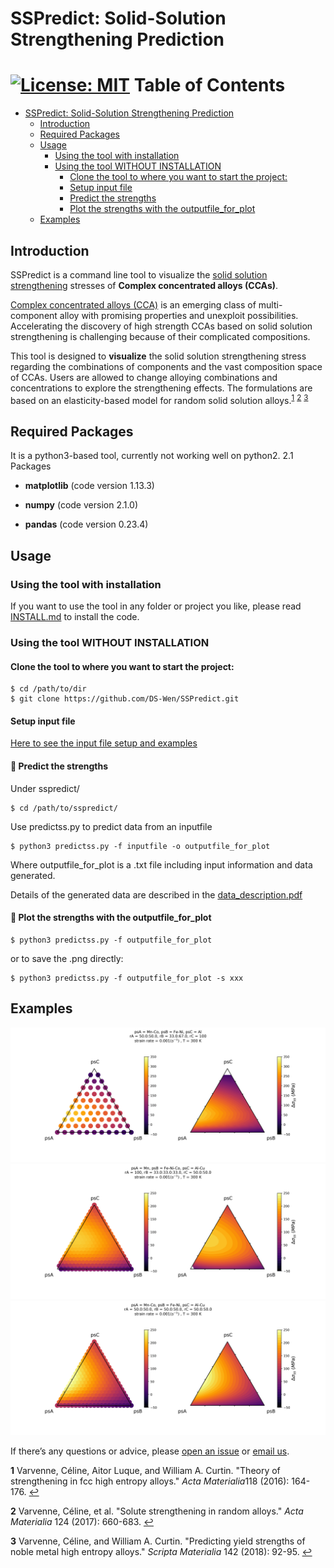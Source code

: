 # SSPredict: Solid-Solution Strengthening Prediction

[![License: MIT](https://img.shields.io/badge/License-MIT-yellow.svg)](https://opensource.org/licenses/MIT)
Table of Contents
=================
   * [SSPredict: Solid-Solution Strengthening Prediction](#sspredict-solid-solution-strengthening-prediction)
      * [Introduction](#introduction)
      * [Required Packages](#required-packages)
      * [Usage](#usage)
         * [Using the tool with installation](#using-the-tool-with-installation)
         * [Using the tool WITHOUT INSTALLATION](#using-the-tool-without-installation)
            * [Clone the tool to where you want to start the project:](#clone-the-tool-to-where-you-want-to-start-the-project)
            * [Setup input file](#setup-input-file)
            * [Predict the strengths](#-predict-the-strengths)
            * [Plot the strengths with the outputfile_for_plot](#-plot-the-strengths-with-the-outputfile_for_plot)
      * [Examples](#examples)

  
  
## Introduction

SSPredict is a command line tool to visualize the [solid solution strengthening](https://en.wikipedia.org/wiki/Solid_solution_strengthening) stresses of **Complex concentrated alloys (CCAs)**.

[Complex concentrated alloys (CCA)](https://scholar.google.com/scholar?hl=en&as_sdt=0%2C15&q=complex+concentrated+alloys&btnG=) is an emerging class of multi-component alloy with promising properties and unexploit possibilities. Accelerating the discovery of high strength CCAs based on solid solution strengthening is challenging because of their complicated compositions. 

This tool is designed to **visualize** the solid solution strengthening stress regarding the combinations of components and the vast composition space of CCAs. Users are allowed to change alloying combinations and concentrations to explore the strengthening effects. The formulations are based on an elasticity-based model for random solid solution alloys.<sup id="a1">[1](#f1)</sup> <sup id="a2">[2](#f2)</sup> <sup id="a3">[3](#f3)</sup>



## Required Packages

It is a python3-based tool, currently not working well on python2.  2.1  Packages 

- **matplotlib** (code version 1.13.3)

- **numpy** (code version 2.1.0)

- **pandas** (code version 0.23.4)



## Usage

### Using the tool with installation

If you want to use the tool in any folder or project you like, please read [INSTALL.md](/INSTALL.md) to install the code.  



### Using the tool WITHOUT INSTALLATION

#### Clone the tool to where you want to start the project:

```
$ cd /path/to/dir
$ git clone https://github.com/DS-Wen/SSPredict.git
```

#### Setup input file

[Here to see the input file setup and examples](/examples/input_guide.md)

#### 📍 Predict the strengths

Under sspredict/ 

```
$ cd /path/to/sspredict/
```

Use predictss.py to predict data from an inputfile

```
$ python3 predictss.py -f inputfile -o outputfile_for_plot  
```

Where outputfile_for_plot is a .txt file including input information and data generated.  

Details of the generated data are described in the [data_description.pdf](examples/output_description.pdf)

#### 📍 Plot the strengths with the outputfile_for_plot

```
$ python3 predictss.py -f outputfile_for_plot
```

or to save the .png directly:

```
$ python3 predictss.py -f outputfile_for_plot -s xxx
```



## Examples

![](examples/MnFe-CoNi-Al/MnFe-CoNi-Al_plot.png)
![](examples/Mn-FeCoNi-AlCu/Mn-FeCoNi-AlCu_plot.png)
![](examples/MnFe-CoNi-AlCu/MnFe-CoNi-AlCu_plot.png)



If there’s any questions or advice, please [open an issue](https://github.com/DS-Wen/SSPredict/issues/new) or [email us](mailto:wen94@purdue.edu?subject=[Github]%20SSPredict).



<b id="f1">1</b> Varvenne, Céline, Aitor Luque, and William A. Curtin. "Theory of strengthening in fcc high entropy alloys." *Acta Materialia*118 (2016): 164-176. [↩](#a1)  

<b id="f2">2</b> Varvenne, Céline, et al. "Solute strengthening in random alloys." *Acta Materialia* 124 (2017): 660-683. [↩](#a2)  
   
<b id="f2">3</b> Varvenne, Céline, and William A. Curtin. "Predicting yield strengths of noble metal high entropy alloys." *Scripta Materialia* 142 (2018): 92-95. [↩](#a3)
